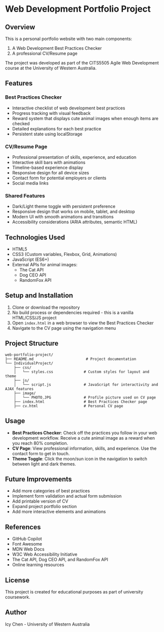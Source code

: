 # Web Development Portfolio Project

## Overview
This is a personal portfolio website with two main components:
1. A Web Development Best Practices Checker
2. A professional CV/Resume page

The project was developed as part of the CITS5505 Agile Web Development course at the University of Western Australia.

## Features

### Best Practices Checker
- Interactive checklist of web development best practices
- Progress tracking with visual feedback
- Reward system that displays cute animal images when enough items are checked
- Detailed explanations for each best practice
- Persistent state using localStorage

### CV/Resume Page
- Professional presentation of skills, experience, and education
- Interactive skill bars with animations
- Timeline-based experience display
- Responsive design for all device sizes
- Contact form for potential employers or clients
- Social media links

### Shared Features
- Dark/Light theme toggle with persistent preference
- Responsive design that works on mobile, tablet, and desktop
- Modern UI with smooth animations and transitions
- Accessibility considerations (ARIA attributes, semantic HTML)

## Technologies Used
- HTML5
- CSS3 (Custom variables, Flexbox, Grid, Animations)
- JavaScript (ES6+)
- External APIs for animal images:
  - The Cat API
  - Dog CEO API
  - RandomFox API

## Setup and Installation
1. Clone or download the repository
2. No build process or dependencies required - this is a vanilla HTML/CSS/JS project
3. Open `index.html` in a web browser to view the Best Practices Checker
4. Navigate to the CV page using the navigation menu

## Project Structure
```
web-portfolio-project/
├── README.md                        # Project documentation
└── IndividualProject/
    ├── css/
    │   └── styles.css              # Custom styles for layout and theme
    ├── js/
    │   └── script.js               # JavaScript for interactivity and AJAX features
    ├── image/
    │   └── PHOTO.JPG               # Profile picture used on CV page
    ├── index.html                  # Best Practices Checker page
    ├── cv.html                     # Personal CV page
```

## Usage
- **Best Practices Checker**: Check off the practices you follow in your web development workflow. Receive a cute animal image as a reward when you reach 80% completion.
- **CV Page**: View professional information, skills, and experience. Use the contact form to get in touch.
- **Theme Toggle**: Click the moon/sun icon in the navigation to switch between light and dark themes.

## Future Improvements
- Add more categories of best practices
- Implement form validation and actual form submission
- Add printable version of CV
- Expand project portfolio section
- Add more interactive elements and animations

## References
- GitHub Copilot
- Font Awesome
- MDN Web Docs
- W3C Web Accessibility Initiative
- The Cat API, Dog CEO API, and RandomFox API
- Online learning resources

## License
This project is created for educational purposes as part of university coursework.

## Author
Icy Chen - University of Western Australia
